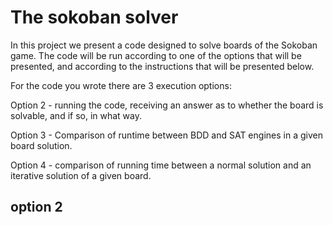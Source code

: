 # The sokoban solver
In this project we present a code designed to solve boards of the Sokoban game.
The code will be run according to one of the options that will be presented, and according to the instructions that will be presented below.

For the code you wrote there are 3 execution options:

Option 2 - running the code, receiving an answer as to whether the board is solvable, and if so, in what way.

Option 3 - Comparison of runtime between BDD and SAT engines in a given board solution.

Option 4 - comparison of running time between a normal solution and an iterative solution of a given board.

## option 2



